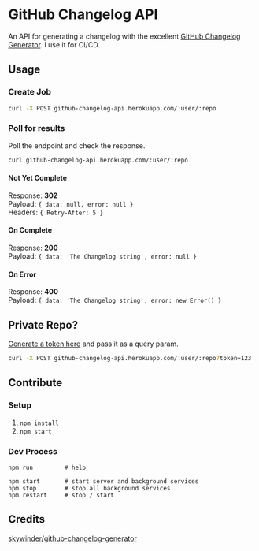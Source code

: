 GitHub Changelog API
====================

An API for generating a changelog with the excellent [GitHub Changelog Generator](https://github.com/skywinder/github-changelog-generator).
I use it for CI/CD.

## Usage

### Create Job

```bash
curl -X POST github-changelog-api.herokuapp.com/:user/:repo
```

### Poll for results

Poll the endpoint and check the response.

```bash
curl github-changelog-api.herokuapp.com/:user/:repo
```

#### Not Yet Complete
Response: **302**  
Payload: `{ data: null, error: null }`  
Headers: `{ Retry-After: 5 }`  

#### On Complete
Response: **200**  
Payload: `{ data: 'The Changelog string', error: null }`  

#### On Error
Response: **400**  
Payload: `{ data: 'The Changelog string', error: new Error() }`  

## Private Repo?

[Generate a token here](https://github.com/settings/tokens/new?description=GitHub%20Changelog%20API%20token)
and pass it as a query param.

```bash
curl -X POST github-changelog-api.herokuapp.com/:user/:repo?token=123
```

## Contribute

### Setup

1. `npm install`
1. `npm start`

### Dev Process

```
npm run         # help

npm start       # start server and background services
npm stop        # stop all background services
npm restart     # stop / start
```

## Credits

[skywinder/github-changelog-generator](https://github.com/skywinder/github-changelog-generator)
